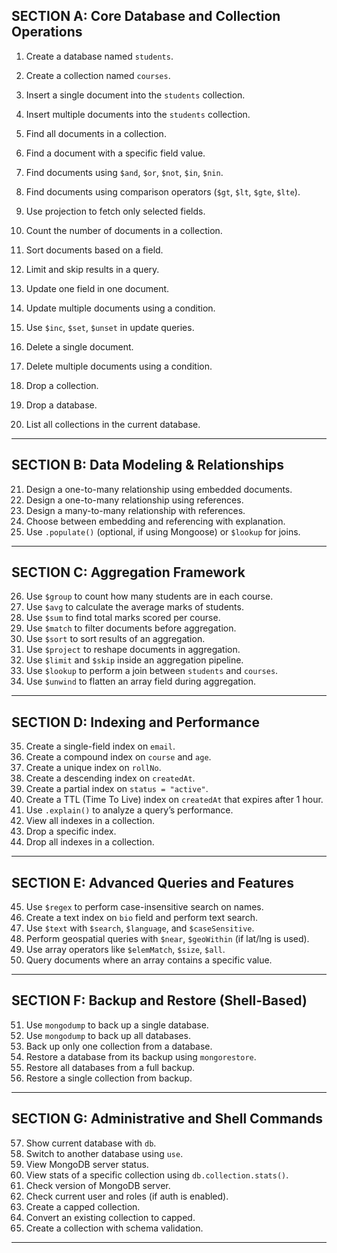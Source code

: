 ## **SECTION A: Core Database and Collection Operations**

1. Create a database named `students`.
2. Create a collection named `courses`.
3. Insert a single document into the `students` collection.
4. Insert multiple documents into the `students` collection.
5. Find all documents in a collection.
6. Find a document with a specific field value.
7. Find documents using `$and`, `$or`, `$not`, `$in`, `$nin`.
8. Find documents using comparison operators (`$gt`, `$lt`, `$gte`, `$lte`).
9. Use projection to fetch only selected fields.
10. Count the number of documents in a collection.
11. Sort documents based on a field.
12. Limit and skip results in a query.

13. Update one field in one document.
14. Update multiple documents using a condition.
15. Use `$inc`, `$set`, `$unset` in update queries.
16. Delete a single document.
17. Delete multiple documents using a condition.
18. Drop a collection.
19. Drop a database.
20. List all collections in the current database.

---

## **SECTION B: Data Modeling & Relationships**

21. Design a one-to-many relationship using embedded documents.
22. Design a one-to-many relationship using references.
23. Design a many-to-many relationship with references.
24. Choose between embedding and referencing with explanation.
25. Use `.populate()` (optional, if using Mongoose) or `$lookup` for joins.

---

## **SECTION C: Aggregation Framework**

26. Use `$group` to count how many students are in each course.
27. Use `$avg` to calculate the average marks of students.
28. Use `$sum` to find total marks scored per course.
29. Use `$match` to filter documents before aggregation.
30. Use `$sort` to sort results of an aggregation.
31. Use `$project` to reshape documents in aggregation.
32. Use `$limit` and `$skip` inside an aggregation pipeline.
33. Use `$lookup` to perform a join between `students` and `courses`.
34. Use `$unwind` to flatten an array field during aggregation.

---

## **SECTION D: Indexing and Performance**

35. Create a single-field index on `email`.
36. Create a compound index on `course` and `age`.
37. Create a unique index on `rollNo`.
38. Create a descending index on `createdAt`.
39. Create a partial index on `status = "active"`.
40. Create a TTL (Time To Live) index on `createdAt` that expires after 1 hour.
41. Use `.explain()` to analyze a query’s performance.
42. View all indexes in a collection.
43. Drop a specific index.
44. Drop all indexes in a collection.

---

## **SECTION E: Advanced Queries and Features**

45. Use `$regex` to perform case-insensitive search on names.
46. Create a text index on `bio` field and perform text search.
47. Use `$text` with `$search`, `$language`, and `$caseSensitive`.
48. Perform geospatial queries with `$near`, `$geoWithin` (if lat/lng is used).
49. Use array operators like `$elemMatch`, `$size`, `$all`.
50. Query documents where an array contains a specific value.

---

## **SECTION F: Backup and Restore (Shell-Based)**

51. Use `mongodump` to back up a single database.
52. Use `mongodump` to back up all databases.
53. Back up only one collection from a database.
54. Restore a database from its backup using `mongorestore`.
55. Restore all databases from a full backup.
56. Restore a single collection from backup.

---

## **SECTION G: Administrative and Shell Commands**

57. Show current database with `db`.
58. Switch to another database using `use`.
59. View MongoDB server status.
60. View stats of a specific collection using `db.collection.stats()`.
61. Check version of MongoDB server.
62. Check current user and roles (if auth is enabled).
63. Create a capped collection.
64. Convert an existing collection to capped.
65. Create a collection with schema validation.

---